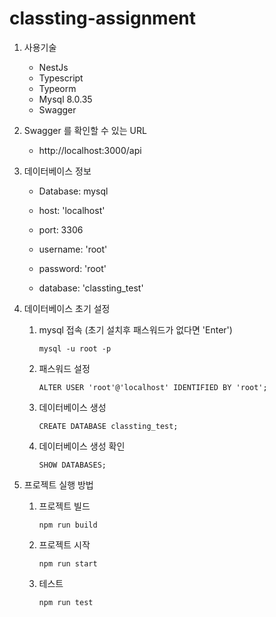 # classting-assignment

1. 사용기술
   * NestJs
   * Typescript
   * Typeorm
   * Mysql 8.0.35
   * Swagger

2. Swagger 를 확인할 수 있는 URL
   * http://localhost:3000/api

3. 데이터베이스 정보
   * Database: mysql

   * host: 'localhost'
   * port: 3306
   * username: 'root'
   * password: 'root'
   * database: 'classting_test'

4. 데이터베이스 초기 설정
   1) mysql 접속 (초기 설치후 패스워드가 없다면 'Enter')
      ```
      mysql -u root -p
      ```
   2) 패스워드 설정
      ```
      ALTER USER 'root'@'localhost' IDENTIFIED BY 'root';
      ```
   3) 데이터베이스 생성
      ```
      CREATE DATABASE classting_test;
      ```
   4) 데이터베이스 생성 확인
      ```
      SHOW DATABASES;
      ```

5. 프로젝트 실행 방법
   1) 프로젝트 빌드
      ```
      npm run build
      ```

   2) 프로젝트 시작
      ```
      npm run start
      ``` 

   3) 테스트
      ```
      npm run test
      ```
      